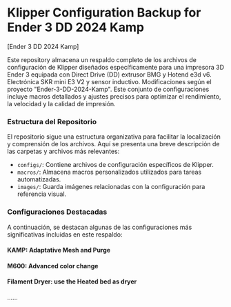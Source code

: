 # Klipper Configuration Backup for Ender 3 DD 2024 Kamp

[Ender 3 DD 2024 Kamp]

Este repository almacena un respaldo completo de los archivos de configuración de Klipper diseñados específicamente para una impresora 3D Ender 3 equipada con Direct Drive (DD) extrusor BMG y Hotend e3d v6. Electrónica SKR mini E3 V2 y sensor inductivo. Modificaciones según el proyecto "Ender-3-DD-2024-Kamp". Este conjunto de configuraciones incluye macros detallados y ajustes precisos para optimizar el rendimiento, la velocidad y la calidad de impresión.


### Estructura del Repositorio

El repositorio sigue una estructura organizativa para facilitar la localización y comprensión de los archivos. Aquí se presenta una breve descripción de las carpetas y archivos más relevantes:

- `configs/`: Contiene archivos de configuración específicos de Klipper.
- `macros/`: Almacena macros personalizados utilizados para tareas automatizadas.
- `images/`: Guarda imágenes relacionadas con la configuración para referencia visual.

### Configuraciones Destacadas

A continuación, se destacan algunas de las configuraciones más significativas incluidas en este respaldo:

#### KAMP: Adaptative Mesh and Purge
#### M600: Advanced color change 
#### Filament Dryer: use the Heated bed as dryer
#### 

......
